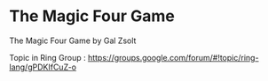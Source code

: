 The Magic Four Game
===================

The Magic Four Game by Gal Zsolt

Topic in Ring Group : https://groups.google.com/forum/#!topic/ring-lang/gPDKIfCuZ-o

